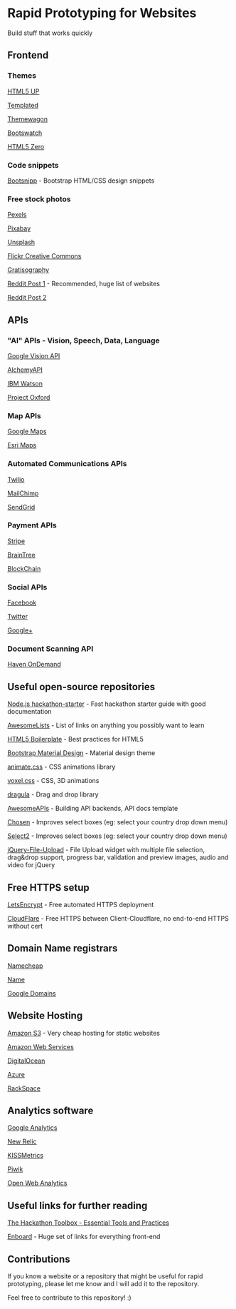 # Rapid Prototyping for Websites

Build stuff that works quickly

## Frontend
### Themes

[HTML5 UP](http://html5up.net/)

[Templated](http://templated.co/)

[Themewagon](https://themewagon.com/?sortby=rating#skip-to-content)

[Bootswatch](https://bootswatch.com/)

[HTML5 Zero](http://www.html5zero.com/)

### Code snippets

[Bootsnipp](http://bootsnipp.com/) - Bootstrap HTML/CSS design snippets

### Free stock photos

[Pexels](https://www.pexels.com/)

[Pixabay](https://pixabay.com/)

[Unsplash](https://unsplash.com/)

[Flickr Creative Commons](https://www.flickr.com/creativecommons/)

[Gratisography](http://www.gratisography.com/)

[Reddit Post 1](https://www.reddit.com/r/web_design/comments/2v5ts0/ultimate_collection_of_free_stock_photos_websites/) - Recommended, huge list of websites

[Reddit Post 2](https://www.reddit.com/r/Entrepreneur/comments/34iryg/what_are_the_best_royalty_free_stock_image_sites/)

## APIs
### "AI" APIs - Vision, Speech, Data, Language
[Google Vision API](https://cloud.google.com/vision/)

[AlchemyAPI](http://vision.alchemy.ai/)

[IBM Watson](http://www.ibm.com/smarterplanet/us/en/ibmwatson/developercloud/services-catalog.html)

[Project Oxford](https://www.projectoxford.ai/)

### Map APIs
[Google Maps](https://developers.google.com/maps/)

[Esri Maps](https://developers.arcgis.com/)

### Automated Communications APIs
[Twilio](https://www.twilio.com/api)

[MailChimp](https://apidocs.mailchimp.com/)

[SendGrid](https://sendgrid.com/docs/API_Reference/index.html)

### Payment APIs
[Stripe](https://stripe.com/docs/api#intro)

[BrainTree](https://www.braintreepayments.com/)

[BlockChain](https://blockchain.info/api)

### Social APIs
[Facebook](https://developers.facebook.com/)

[Twitter](https://dev.twitter.com/overview/documentation)

[Google+](https://developers.google.com/+/web/api/rest/)

### Document Scanning API
[Haven OnDemand](https://dev.havenondemand.com/apis/ocrdocument#overview)


## Useful open-source repositories

[Node.js hackathon-starter](https://github.com/sahat/hackathon-starter) - Fast hackathon starter guide with good documentation

[AwesomeLists](https://github.com/sindresorhus/awesome) - List of links on anything you possibly want to learn

[HTML5 Boilerplate](https://github.com/h5bp/html5-boilerplate) - Best practices for HTML5

[Bootstrap Material Design](https://github.com/FezVrasta/bootstrap-material-design) - Material design theme

[animate.css](https://github.com/daneden/animate.css) - CSS animations library

[voxel.css](https://github.com/HunterLarco/voxel.css) - CSS, 3D animations

[dragula](https://github.com/bevacqua/dragula) - Drag and drop library

[AwesomeAPIs](https://github.com/Kikobeats/awesome-api) - Building API backends, API docs template

[Chosen](https://github.com/harvesthq/chosen) - Improves select boxes (eg: select your country drop down menu)

[Select2](https://github.com/select2/select2) - Improves select boxes (eg: select your country drop down menu)

[jQuery-File-Upload](https://github.com/blueimp/jQuery-File-Upload) - File Upload widget with multiple file selection, drag&drop support, progress bar, validation and preview images, audio and video for jQuery

## Free HTTPS setup

[LetsEncrypt](https://letsencrypt.org/) - Free automated HTTPS deployment

[CloudFlare](https://www.cloudflare.com/ssl/) - Free HTTPS between Client-Cloudflare, no end-to-end HTTPS without cert

## Domain Name registrars
[Namecheap](https://www.namecheap.com/)

[Name](https://www.name.com/)

[Google Domains](https://domains.google.com/about/)

## Website Hosting
[Amazon S3](https://aws.amazon.com/s3/) - Very cheap hosting for static websites

[Amazon Web Services](https://aws.amazon.com/)

[DigitalOcean](https://www.digitalocean.com/)

[Azure](https://azure.microsoft.com/en-us/)

[RackSpace](https://www.rackspace.com/)

## Analytics software
[Google Analytics](https://www.google.com/analytics/)

[New Relic](http://newrelic.com/)

[KISSMetrics](https://www.kissmetrics.com/)

[Piwik](http://piwik.org/)

[Open Web Analytics](http://www.openwebanalytics.com/)

## Useful links for further reading

[The Hackathon Toolbox - Essential Tools and Practices](http://thecodeship.com/general/hackathon-toolbox-essential-tools-practices/)

[Enboard](http://enboard.co/webdesign/) - Huge set of links for everything front-end

## Contributions

If you know a website or a repository that might be useful for rapid prototyping, please let me know and I will add it to the repository.

Feel free to contribute to this repository! :)
